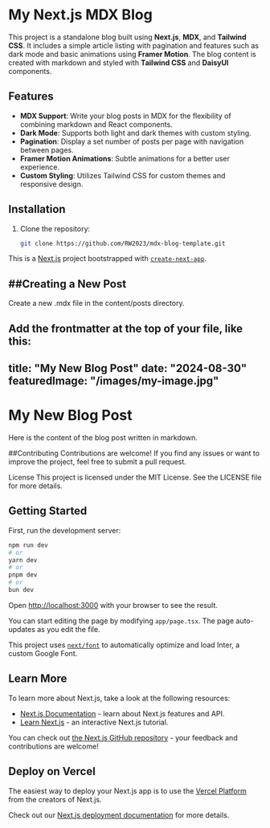 # My Next.js MDX Blog

This project is a standalone blog built using **Next.js**, **MDX**, and **Tailwind CSS**. It includes a simple article listing with pagination and features such as dark mode and basic animations using **Framer Motion**. The blog content is created with markdown and styled with **Tailwind CSS** and **DaisyUI** components.

## Features

- **MDX Support**: Write your blog posts in MDX for the flexibility of combining markdown and React components.
- **Dark Mode**: Supports both light and dark themes with custom styling.
- **Pagination**: Display a set number of posts per page with navigation between pages.
- **Framer Motion Animations**: Subtle animations for a better user experience.
- **Custom Styling**: Utilizes Tailwind CSS for custom themes and responsive design.

## Installation

1. Clone the repository:

   ```bash
   git clone https://github.com/RW2023/mdx-blog-template.git

This is a [Next.js](https://nextjs.org/) project bootstrapped with [`create-next-app`](https://github.com/vercel/next.js/tree/canary/packages/create-next-app).

##Creating a New Post
--
Create a new .mdx file in the content/posts directory.

Add the frontmatter at the top of your file, like this:
---
title: "My New Blog Post"
date: "2024-08-30"
featuredImage: "/images/my-image.jpg"
---

# My New Blog Post

Here is the content of the blog post written in markdown.

##Contributing
Contributions are welcome! If you find any issues or want to improve the project, feel free to submit a pull request.

License
This project is licensed under the MIT License. See the LICENSE file for more details.

## Getting Started

First, run the development server:

```bash
npm run dev
# or
yarn dev
# or
pnpm dev
# or
bun dev
```

Open [http://localhost:3000](http://localhost:3000) with your browser to see the result.

You can start editing the page by modifying `app/page.tsx`. The page auto-updates as you edit the file.

This project uses [`next/font`](https://nextjs.org/docs/basic-features/font-optimization) to automatically optimize and load Inter, a custom Google Font.

## Learn More

To learn more about Next.js, take a look at the following resources:

- [Next.js Documentation](https://nextjs.org/docs) - learn about Next.js features and API.
- [Learn Next.js](https://nextjs.org/learn) - an interactive Next.js tutorial.

You can check out [the Next.js GitHub repository](https://github.com/vercel/next.js/) - your feedback and contributions are welcome!

## Deploy on Vercel

The easiest way to deploy your Next.js app is to use the [Vercel Platform](https://vercel.com/new?utm_medium=default-template&filter=next.js&utm_source=create-next-app&utm_campaign=create-next-app-readme) from the creators of Next.js.

Check out our [Next.js deployment documentation](https://nextjs.org/docs/deployment) for more details.
